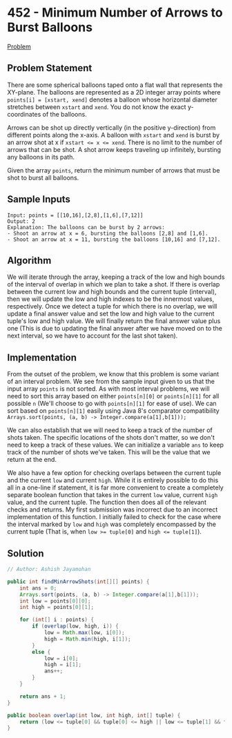 # 452 - Minimum Number of Arrows to Burst Balloons
[Problem](https://leetcode.com/problems/minimum-number-of-arrows-to-burst-balloons/description/)

## Problem Statement
There are some spherical balloons taped onto a flat wall that represents the XY-plane. The balloons are represented as a 2D integer array points where `points[i] = [xstart, xend]` denotes a balloon whose horizontal diameter stretches between `xstart` and `xend`. You do not know the exact y-coordinates of the balloons.

Arrows can be shot up directly vertically (in the positive y-direction) from different points along the x-axis. A balloon with `xstart` and `xend` is burst by an arrow shot at x if `xstart <= x <= xend`. There is no limit to the number of arrows that can be shot. A shot arrow keeps traveling up infinitely, bursting any balloons in its path.

Given the array `points`, return the minimum number of arrows that must be shot to burst all balloons.

## Sample Inputs
```
Input: points = [[10,16],[2,8],[1,6],[7,12]]
Output: 2
Explanation: The balloons can be burst by 2 arrows:
- Shoot an arrow at x = 6, bursting the balloons [2,8] and [1,6].
- Shoot an arrow at x = 11, bursting the balloons [10,16] and [7,12].
```

## Algorithm
We will iterate through the array, keeping a track of the low and high bounds of the interval of overlap in which we plan to take a shot. If there is overlap between the current low and high bounds and the current tuple (interval), then we will update the low and high indexes to be the innermost values, respectively. Once we detect a tuple for which there is no overlap, we will update a final answer value and set the low and high value to the current tuple's low and high value. We will finally return the final answer value plus one (This is due to updating the final answer after we have moved on to the next interval, so we have to account for the last shot taken).

## Implementation
From the outset of the problem, we know that this problem is some variant of an interval problem. We see from the sample input given to us that the input array `points` is not sorted. As with most interval problems, we will need to sort this array based on either `points[n][0]` or `points[n][1]` for all possible `n` (We'll choose to go with `points[n][1]` for ease of use). We can sort based on `points[n][1]` easily using Java 8's comparator compatibility `Arrays.sort(points, (a, b) -> Integer.compare(a[1],b[1]));`

We can also establish that we will need to keep a track of the number of shots taken. The specific locations of the shots don't matter, so we don't need to keep a track of these values. We can initialize a variable `ans` to keep track of the number of shots we've taken. This will be the value that we return at the end.

We also have a few option for checking overlaps between the current tuple and the current `low` and current `high`. While it is entirely possible to do this all in a one-line if statement, it is far more convenient to create a completely separate boolean function that takes in the current `low` value, current `high` value, and the current tuple. The function then does all of the relevant checks and returns. My first submission was incorrect due to an incorrect implementation of this function. I initially failed to check for the case where the interval marked by `low` and `high` was completely encompassed by the current tuple (That is, when `low >= tuple[0]` and `high <= tuple[1]`).

## Solution
```java
// Author: Ashish Jayamohan

public int findMinArrowShots(int[][] points) {
    int ans = 0;
    Arrays.sort(points, (a, b) -> Integer.compare(a[1],b[1]));
    int low = points[0][0];
    int high = points[0][1];

    for (int[] i : points) {
        if (overlap(low, high, i)) {
            low = Math.max(low, i[0]);
            high = Math.min(high, i[1]);
        }
        else {
            low = i[0];
            high = i[1];
            ans++;
        }
    }

    return ans + 1;
}

public boolean overlap(int low, int high, int[] tuple) {
    return (low <= tuple[0] && tuple[0] <= high || low <= tuple[1] && tuple[1] <= high || low >= tuple[0] && high <= tuple[1]);
}
```
